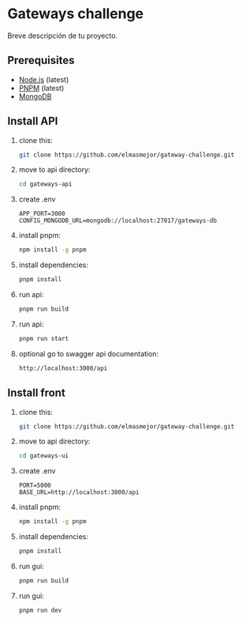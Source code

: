 # Gateways challenge

Breve descripción de tu proyecto.

## Prerequisites

- [Node.js](https://nodejs.org) (latest)
- [PNPM](https://pnpm.io) (latest)
- [MongoDB](https://www.mongodb.com)

## Install API

1. clone this:

   ```bash
   git clone https://github.com/elmasmejor/gateway-challenge.git

2. move to api directory:
   ```bash
   cd gateways-api

3. create .env
   ```text
   APP_PORT=3000
   CONFIG_MONGODB_URL=mongodb://localhost:27017/gateways-db

4. install pnpm:
   ```bash
   npm install -g pnpm

5. install dependencies:
   ```bash
   pnpm install

6. run api:
   ```bash
   pnpm run build

7. run api:
   ```bash
   pnpm run start

8. optional go to swagger api documentation:
   ```bash
   http://localhost:3000/api


## Install front

1. clone this:

   ```bash
   git clone https://github.com/elmasmejor/gateway-challenge.git

2. move to api directory:
   ```bash
   cd gateways-ui

3. create .env
   ```text
   PORT=5000
   BASE_URL=http://localhost:3000/api

4. install pnpm:
   ```bash
   npm install -g pnpm

5. install dependencies:
   ```bash
   pnpm install

6. run gui:
   ```bash
   pnpm run build
   
7. run gui:
   ```bash
   pnpm run dev